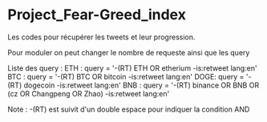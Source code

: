 # Project_Fear-Greed_index
Les codes pour récupérer les tweets et leur progression.

Pour moduler on peut changer le nombre de requeste ainsi que les query



Liste des query : 
ETH : query = '-(RT)  ETH OR etherium -is:retweet lang:en'
BTC : query = '-(RT)  BTC OR bitcoin -is:retweet lang:en'
DOGE: query = '-(RT)  dogecoin -is:retweet lang:en'
BNB : query = '-(RT)  binance OR BNB OR (cz OR Changpeng OR Zhao) -is:retweet lang:en'

Note : -(RT) est suivit d'un double espace pour indiquer la condition AND
